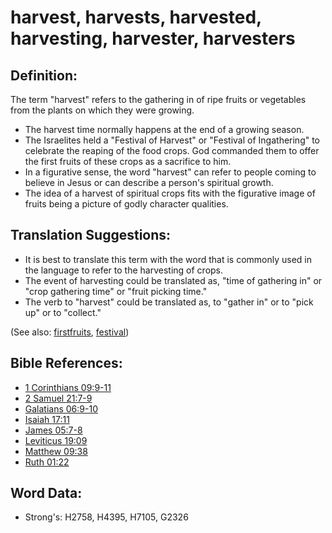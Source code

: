 # harvest, harvests, harvested, harvesting, harvester, harvesters #

## Definition: ##

The term "harvest" refers to the gathering in of ripe fruits or vegetables from the plants on which they were growing.

* The harvest time normally happens at the end of a growing season.
* The Israelites held a "Festival of Harvest" or "Festival of Ingathering" to celebrate the reaping of the food crops. God commanded them to offer the first fruits of these crops as a sacrifice to him.
* In a figurative sense, the word "harvest" can refer to people coming to believe in Jesus or can describe a person's spiritual growth.
* The idea of a harvest of spiritual crops fits with the figurative image of fruits being a picture of godly character qualities.

## Translation Suggestions: ##

* It is best to translate this term with the word that is commonly used in the language to refer to the harvesting of crops.
* The event of harvesting could be translated as, "time of gathering in" or "crop gathering time" or "fruit picking time."
* The verb to "harvest" could be translated as, to "gather in" or to "pick up" or to "collect."

(See also: [firstfruits](../other/firstfruit.md), [festival](../other/festival.md))

## Bible References: ##

* [1 Corinthians 09:9-11](rc://en/tn/help/1co/09/09)
* [2 Samuel 21:7-9](rc://en/tn/help/2sa/21/07)
* [Galatians 06:9-10](rc://en/tn/help/gal/06/09)
* [Isaiah 17:11](rc://en/tn/help/isa/17/11)
* [James 05:7-8](rc://en/tn/help/jas/05/07)
* [Leviticus 19:09](rc://en/tn/help/lev/19/09)
* [Matthew 09:38](rc://en/tn/help/mat/09/38)
* [Ruth 01:22](rc://en/tn/help/rut/01/22)

## Word Data: ##

* Strong's: H2758, H4395, H7105, G2326
